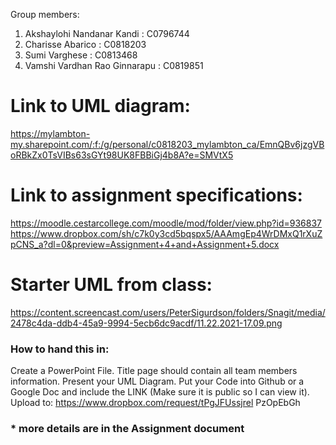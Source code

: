 
Group members:
1. Akshaylohi Nandanar Kandi : C0796744
2. Charisse Abarico : C0818203
3. Sumi Varghese : C0813468
4. Vamshi Vardhan Rao Ginnarapu : C0819851

# Link to UML diagram:

https://mylambton-my.sharepoint.com/:f:/g/personal/c0818203_mylambton_ca/EmnQBv6jzgVBoRBkZx0TsVIBs63sGYt98UK8FBBiGj4b8A?e=SMVtX5

# Link to assignment specifications:
https://moodle.cestarcollege.com/moodle/mod/folder/view.php?id=936837
https://www.dropbox.com/sh/c7k0y3cd5bqspx5/AAAmgEp4WrDMxQ1rXuZpCNS_a?dl=0&preview=Assignment+4+and+Assignment+5.docx

# Starter UML from class:
https://content.screencast.com/users/PeterSigurdson/folders/Snagit/media/2478c4da-ddb4-45a9-9994-5ecb6dc9acdf/11.22.2021-17.09.png


### How to hand this in:

Create a PowerPoint File.
Title page should contain all team members information.
Present your UML Diagram.
Put your Code into Github or a Google Doc and include the LINK (Make
sure it is public so I can view it).
Upload to:
https://www.dropbox.com/request/tPgJFUssjrel
PzOpEbGh

### * more details are in the Assignment document
